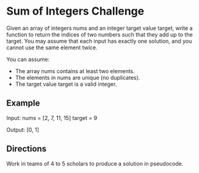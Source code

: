 # Sum of Integers Challenge

Given an array of integers nums and an integer target value target, write a function to return the indices of two numbers such that they add up to the target. You may assume that each input has exactly one solution, and you cannot use the same element twice.

You can assume:

- The array nums contains at least two elements.
- The elements in nums are unique (no duplicates).
- The target value target is a valid integer.

## Example

Input:
nums = [2, 7, 11, 15]
target = 9

Output:
[0, 1]

## Directions
Work in teams of 4 to 5 scholars to produce a solution in pseudocode.

